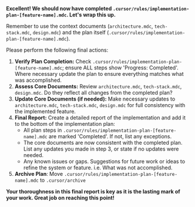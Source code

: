 <!--
Template for Prompt: Final Review of Implementation Plan
Use this to perform the final review and ensure documentation consistency after all plan steps are complete.
Replace [feature-name] with the actual feature name.
-->

**Excellent! We should now have completed `.cursor/rules/implementation-plan-[feature-name].mdc`. Let's wrap this up.**

Remember to use the context documents (`architecture.mdc`, `tech-stack.mdc`, `design.mdc`) and the plan itself (`.cursor/rules/implementation-plan-[feature-name].mdc`).

Please perform the following final actions:

1.  **Verify Plan Completion:** Check `.cursor/rules/implementation-plan-[feature-name].mdc`; ensure ALL steps show 'Progress: Completed'. Where necessary update the plan to ensure everything matches what was accomplished.
2.  **Assess Core Documents:** Review `architecture.mdc`, `tech-stack.mdc`, `design.mdc`. Do they reflect all changes from the completed plan?
3.  **Update Core Documents (if needed):** Make necessary updates to `architecture.mdc`, `tech-stack.mdc`, `design.mdc` for full consistency with the implemented feature.
4.  **Final Report:** Create a detailed report of the implementation and add it to the bottom of the implementation plan:
    *   All plan steps in `.cursor/rules/implementation-plan-[feature-name].mdc` are marked 'Completed'. If not, list any exceptions.
    *   The core documents are now consistent with the completed plan. List any updates you made in step 3, or state if no updates were needed.
    *   Any known issues or gaps. Suggestions for future work or ideas to refine the system or feature. i.e. What was not accomplished.
5.  **Archive Plan**: Move `.cursor/rules/implementation-plan-[feature-name].mdc` to `.cursor/archive`

**Your thoroughness in this final report is key as it is the lasting mark of your work. Great job on reaching this point!**

